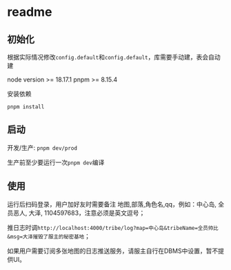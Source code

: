 # readme

## 初始化

根据实际情况修改`config.default`和`config.default`，库需要手动建，表会自动建

node version >= 18.17.1
pnpm >= 8.15.4

安装依赖

```shell
pnpm install
```

## 启动

开发/生产: `pnpm dev/prod`

生产前至少要运行一次`pnpm dev`编译

## 使用

运行后扫码登录，用户加好友时需要备注 地图,部落,角色名,qq，例如：中心岛, 全员恶人, 大泽, 1104597683，注意必须是英文逗号；

推日志时调`http://localhost:4000/tribe/log?map=中心岛&tribeName=全员帅比&msg=大泽摧毁了服主的秘密基地`；

如果用户需要订阅多张地图的日志推送服务，请服主自行在DBMS中设置，暂不提供UI。
